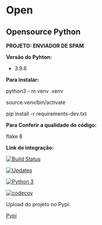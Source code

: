 # **Open**

## **Opensource Python**

**PROJETO: ENVIADOR DE SPAM**

**Versão do Pyhton:**
- 3.9.6

**Para instalar:**

python3 - m venv .venv

source.venv/bin/activate 

pip install -r requirements-dev.txt

**Para Conferir a qualidade do código:**

flake 8

**Link de integração:**

[![Build Status](https://travis-ci.com/cleysoncassio/Open.svg?branch=master)](https://travis-ci.com/cleysoncassio/Open)

[![Updates](https://pyup.io/repos/github/cleysoncassio/Open/shield.svg)](https://pyup.io/repos/github/cleysoncassio/Open/)

[![Python 3](https://pyup.io/repos/github/cleysoncassio/Open/python-3-shield.svg)](https://pyup.io/repos/github/cleysoncassio/Open/)

[![codecov](https://codecov.io/gh/cleysoncassio/Open/branch/master/graph/badge.svg?token=OSB0CSVKLL)](https://codecov.io/gh/cleysoncassio/Open)


Upload do projeto no Pypi:

[Pypi](https://test.pypi.org/project/source/0.1/)